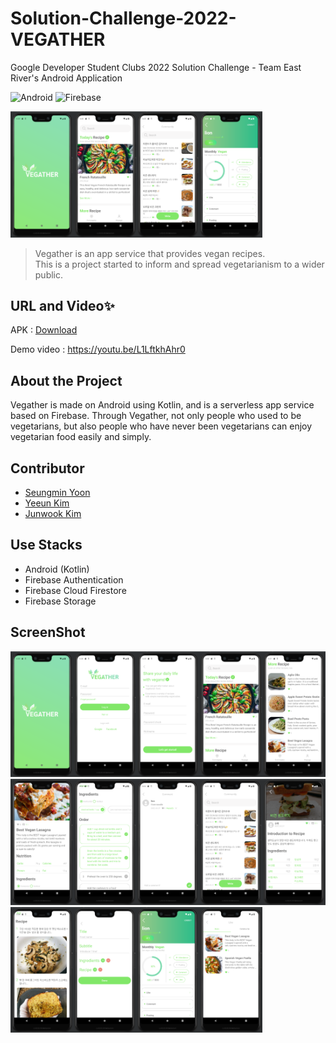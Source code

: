 # Solution-Challenge-2022-VEGATHER
Google Developer Student Clubs 2022 Solution Challenge - Team East River's Android Application

![Android](https://img.shields.io/badge/Kotlin-Android-success?logo=Android)
![Firebase](https://img.shields.io/badge/with-Firebase-yellow?logo=Firebase)


<img src="https://github.com/DSCHUFS/Solution-Challenge-2022-VEGATHER-App/blob/master/app/src/main/res/screenshots/splash.png?raw=true" width="20%"><img src="https://github.com/DSCHUFS/Solution-Challenge-2022-VEGATHER-App/blob/master/app/src/main/res/screenshots/main.png?raw=true" width="20%"><img src="https://github.com/DSCHUFS/Solution-Challenge-2022-VEGATHER-App/blob/master/app/src/main/res/screenshots/commain.png?raw=true" width="20%"><img src="https://github.com/DSCHUFS/Solution-Challenge-2022-VEGATHER-App/blob/master/app/src/main/res/screenshots/mypage1.png?raw=true" width="20%">


> Vegather is an app service that provides vegan recipes. \
> This is a project started to inform and spread vegetarianism to a wider public.



## URL and Video✨

APK : [Download](https://github.com/DSCHUFS/Solution-Challenge-2022-VEGATHER-App/raw/master/app/release/app-release.apk)

Demo video : https://youtu.be/L1LftkhAhr0



## About the Project
Vegather is made on Android using Kotlin, and is a serverless app service based on Firebase. Through Vegather, not only people who used to be vegetarians, but also people who have never been vegetarians can enjoy vegetarian food easily and simply.



## Contributor
- [Seungmin Yoon](https://github.com/Yoon-Min)
- [Yeeun Kim](https://github.com/Yeeunbb)
- [Junwook Kim](https://github.com/JunWookKim)



## Use Stacks
- Android (Kotlin)
- Firebase Authentication
- Firebase Cloud Firestore
- Firebase Storage



## ScreenShot
<img src="https://github.com/DSCHUFS/Solution-Challenge-2022-VEGATHER-App/blob/master/app/src/main/res/screenshots/splash.png?raw=true" width="20%"><img src="https://github.com/DSCHUFS/Solution-Challenge-2022-VEGATHER-App/blob/master/app/src/main/res/screenshots/login.png?raw=true" width="20%"><img src="https://github.com/DSCHUFS/Solution-Challenge-2022-VEGATHER-App/blob/master/app/src/main/res/screenshots/join.png?raw=true" width="20%"><img src="https://github.com/DSCHUFS/Solution-Challenge-2022-VEGATHER-App/blob/master/app/src/main/res/screenshots/main.png?raw=true" width="20%"><img src="https://github.com/DSCHUFS/Solution-Challenge-2022-VEGATHER-App/blob/master/app/src/main/res/screenshots/morerecipe.png?raw=true" width="20%"><img src="https://github.com/DSCHUFS/Solution-Challenge-2022-VEGATHER-App/blob/master/app/src/main/res/screenshots/maindetail1.png?raw=true" width="20%"><img src="https://github.com/DSCHUFS/Solution-Challenge-2022-VEGATHER-App/blob/master/app/src/main/res/screenshots/maindetail2.png?raw=true" width="20%"><img src="https://github.com/DSCHUFS/Solution-Challenge-2022-VEGATHER-App/blob/master/app/src/main/res/screenshots/comment.png?raw=true" width="20%"><img src="https://github.com/DSCHUFS/Solution-Challenge-2022-VEGATHER-App/blob/master/app/src/main/res/screenshots/commain.png?raw=true" width="20%"><img src="https://github.com/DSCHUFS/Solution-Challenge-2022-VEGATHER-App/blob/master/app/src/main/res/screenshots/comdetail1.png?raw=true" width="20%"><img src="https://github.com/DSCHUFS/Solution-Challenge-2022-VEGATHER-App/blob/master/app/src/main/res/screenshots/comdetail2.png?raw=true" width="20%"><img src="https://github.com/DSCHUFS/Solution-Challenge-2022-VEGATHER-App/blob/master/app/src/main/res/screenshots/comwrite.png?raw=true" width="20%"><img src="https://github.com/DSCHUFS/Solution-Challenge-2022-VEGATHER-App/blob/master/app/src/main/res/screenshots/mypage1.png?raw=true" width="20%"><img src="https://github.com/DSCHUFS/Solution-Challenge-2022-VEGATHER-App/blob/master/app/src/main/res/screenshots/mypage2.png?raw=true" width="20%">

